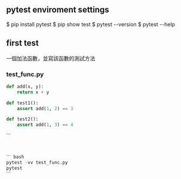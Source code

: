 ## pytest enviroment settings
$ pip install pytest
$ pip show test
$ pytest --version
$ pytest --help

## first test
一個加法函數，並寫該函數的測試方法

### test_func.py
``` python
def add(x, y):
    return x + y

def test1():
    assert add(1, 2) == 3

def test2():
    assert add(1, 3) == 4

ˋˋˋ



ˋˋˋ bash
pytest -vv test_func.py
pytest
ˋˋˋ
